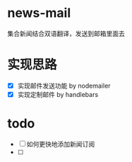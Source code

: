 # news-mail

集合新闻结合双语翻译，发送到邮箱里面去

# 实现思路

- [x] 实现邮件发送功能 by nodemailer
- [x] 实现定制邮件 by handlebars

# todo

- [ ] 如何更快地添加新闻订阅
- [ ]
